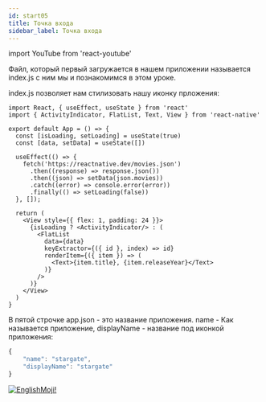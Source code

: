 ```yaml
---
id: start05
title: Точка входа
sidebar_label: Точка входа
---
```


import YouTube from 'react-youtube'

Файл, который первый загружается в нашем приложении называется index.js с ним мы и познакомимся в этом уроке.

<YouTube videoId='Iw8tKp0ALkA' />

index.js позволяет нам стилизовать нашу иконку прложения:

```SnackPlayer
import React, { useEffect, useState } from 'react'
import { ActivityIndicator, FlatList, Text, View } from 'react-native'

export default App = () => {
  const [isLoading, setLoading] = useState(true)
  const [data, setData] = useState([])

  useEffect(() => {
    fetch('https://reactnative.dev/movies.json')
      .then((response) => response.json())
      .then((json) => setData(json.movies))
      .catch((error) => console.error(error))
      .finally(() => setLoading(false))
  }, []);

  return (
    <View style={{ flex: 1, padding: 24 }}>
      {isLoading ? <ActivityIndicator/> : (
        <FlatList
          data={data}
          keyExtractor={({ id }, index) => id}
          renderItem={({ item }) => (
            <Text>{item.title}, {item.releaseYear}</Text>
          )}
        />
      )}
    </View>
  )
}

```

В пятой строчке app.json - это название приложения. name - Как называется приложение, displayName - название под иконкой приложения:

```javascript
{
    "name": "stargate",
    "displayName": "stargate"
}
```

[![EnglishMoji!](/img/logo/englishmoji.png)](https://apps.apple.com/kz/app/englishmoji/id6450254885)
